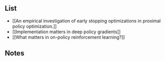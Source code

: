 ## List

- [[An empirical investigation of early stopping optimizations in proximal policy optimization.]]
- [[Implementation matters in deep policy gradients]]
- [[What matters in on-policy reinforcement learning?]]

## Notes

